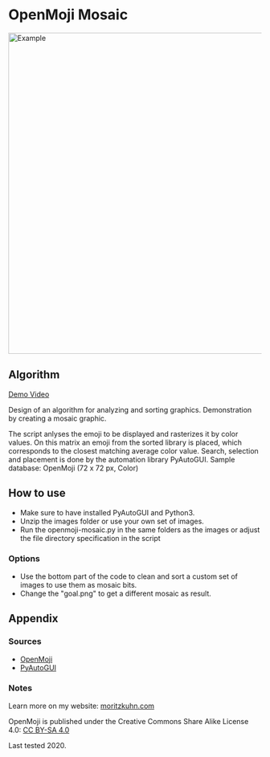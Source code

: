 # OpenMoji Mosaic

<img width="640" alt="Example" src="https://github.com/rgba1111/openmoji-mosaic/assets/103372269/24edd64f-d6fd-4425-be1a-d1334e5b99bc">

## Algorithm
[Demo Video](https://vimeo.com/452873113)

Design of an algorithm for analyzing and sorting graphics.
Demonstration by creating a mosaic graphic.

The script anlyses the emoji to be displayed and rasterizes it by color values. On this matrix an emoji from the sorted library is placed, which corresponds to the closest matching average color value. Search, selection and placement is done by the automation library PyAutoGUI.
Sample database: OpenMoji (72 x 72 px, Color)

## How to use
* Make sure to have installed PyAutoGUI and Python3.
* Unzip the images folder or use your own set of images.
* Run the openmoji-mosaic.py in the same folders as the images or adjust the file directory specification in the script
### Options
* Use the bottom part of the code to clean and sort a custom set of images to use them as mosaic bits.
* Change the "goal.png" to get a different mosaic as result.

## Appendix
### Sources
* [OpenMoji](https://openmoji.org/)
* [PyAutoGUI](https://pyautogui.readthedocs.io/en/latest/)

### Notes
Learn more on my website: [moritzkuhn.com](https://moritzkuhn.com/projects/OpenMoji-py)

OpenMoji is published under the Creative Commons Share Alike License 4.0: [CC BY-SA 4.0](https://creativecommons.org/licenses/by-sa/4.0/#)

Last tested 2020.
